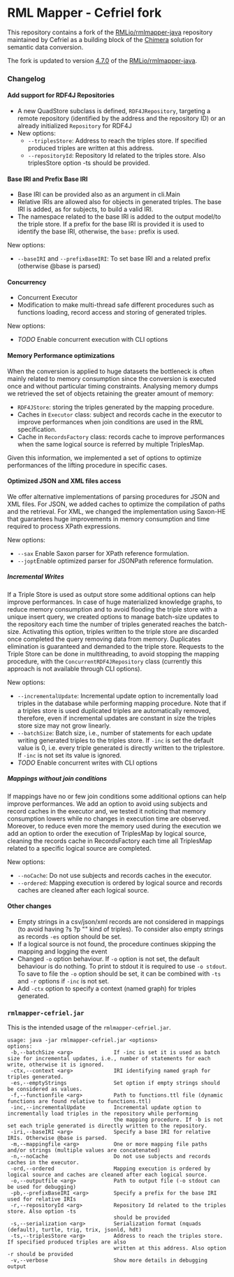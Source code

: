 # RML Mapper - Cefriel fork

This repository contains a fork of the [RMLio/rmlmapper-java](https://github.com/RMLio/rmlmapper-java) repository maintained by Cefriel as a building block of the [Chimera](https://github.com/cefriel/chimera) solution for semantic data conversion.

The fork is updated to version [4.7.0](https://github.com/RMLio/rmlmapper-java/releases/tag/v4.7.0) of the [RMLio/rmlmapper-java](https://github.com/RMLio/rmlmapper-java).

### Changelog ###

#### Add support for RDF4J Repositories ####
- A new QuadStore subclass is defined, `RDF4JRepository`, targeting a remote repository (identified by the address and the repository ID) or an already initialized `Repository` for RDF4J
- New options:
    - `--triplesStore`: Address to reach the triples store. If specified produced triples are written at this address.
    - `--repositoryId`: Repository Id related to the triples store. Also triplesStore option -ts should be provided.

#### Base IRI and Prefix Base IRI ####
- Base IRI can be provided also as an argument in cli.Main
- Relative IRIs are allowed also for objects in generated triples. The base IRI is added, as for subjects, to build a valid IRI.
- The namespace related to the base IRI is added to the output model/to the triple store. If a prefix for the base IRI is provided it is used to identify the base IRI, otherwise, the `base:` prefix is used.

New options:
- `--baseIRI` and `--prefixBaseIRI`: To set base IRI and a related prefix (otherwise @base is parsed)
    
#### Concurrency ####
- Concurrent Executor
- Modification to make multi-thread safe different procedures such as functions loading, record access and storing of generated triples.

New options:
 - _TODO_ Enable concurrent execution with CLI options
    
#### Memory Performance optimizations #### 
When the conversion is applied to huge datasets the bottleneck is often mainly related to memory consumption since the conversion is executed once and without particular timing constraints. Analysing memory dumps we retrieved the set of objects retaining the greater amount of memory: 
- `RDF4JStore`: storing the triples generated by the mapping procedure. 
- Caches in `Executor` class: subject and records cache in the executor to improve performances when join conditions are used in the RML specification. 
- Cache in `RecordsFactory` class: records cache to improve performances when the same logical source is referred by multiple TriplesMap.

Given this information, we implemented a set of options to optimize performances of the lifting procedure in specific cases.

#### Optimized JSON and XML files access ####
We offer alternative implementations of parsing procedures for JSON and XML files. For JSON, we added caches to optimize the compilation of paths and the retrieval. For XML, we changed the implementation using Saxon-HE that guarantees huge improvements in memory consumption and time required to process XPath expressions.  

New options:
 - `--sax` Enable Saxon parser for XPath reference formulation.
 - `--jopt`Enable optimized parser for JSONPath reference formulation.

##### Incremental Writes #####
If a Triple Store is used as output store some additional options can help improve performances. In case of huge materialized knowledge graphs, to reduce memory consumption and to avoid flooding the triple store with a unique insert query, we created options to manage batch-size updates to the repository each time the number of triples generated reaches the batch-size. Activating this option, triples written to the triple store are discarded once completed the query removing data from memory. Duplicates elimination is guaranteed and demanded to the triple store. Requests to the Triple Store can be done in multithreading, to avoid stopping the mapping procedure, with the `ConcurrentRDF4JRepository` class (currently this approach is not available through CLI options).

New options:
- `--incrementalUpdate`: Incremental update option to incrementally load triples in the database while performing mapping procedure. Note that if a triples store is used duplicated triples are automatically removed, therefore, even if incremental updates are constant in size the triples store size may not grow linearly.
- `--batchSize`: Batch size, i.e., number of statements for each update writing generated triples to the triples store. If `-inc` is set the default value is 0, i.e. every triple generated is directly written to the triplestore. If `-inc` is not set its value is ignored. 
- _TODO_ Enable concurrent writes with CLI options
    
##### Mappings without join conditions #####
If mappings have no or few join conditions some additional options can help improve performances. We add an option to avoid using subjects and record caches in the executor and, we tested it noticing that memory consumption lowers while no changes in execution time are observed. Moreover, to reduce even more the memory used during the execution we add an option to order the execution of TriplesMap by logical source, cleaning the records cache in RecordsFactory each time all TriplesMap related to a specific logical source are completed.

New options:
- `--noCache`: Do not use subjects and records caches in the executor.
- `--ordered`: Mapping execution is ordered by logical source and records caches are cleaned after each logical source.

#### Other changes ####
- Empty strings in a csv/json/xml records are not considered in mappings (to avoid having ?s ?p "" kind of triples). To consider also empty strings as records `-es` option should be set. 
- If a logical source is not found, the procedure continues skipping the mapping and logging the event
- Changed `-o` option behaviour. If `-o` option is not set, the default behaviour is do nothing. To print to stdout it is required to use `-o stdout`. To save to file the `-o` option should be set, it can be combined with `-ts` and `-r` options if `-inc` is not set.
- Add `-ctx` option to specify a context (named graph) for triples generated.

### `rmlmapper-cefriel.jar` ###
This is the intended usage of the `rmlmapper-cefriel.jar`.
```
usage: java -jar rmlmapper-cefriel.jar <options>
options:
 -b,--batchSize <arg>             If -inc is set it is used as batch size for incremental updates, i.e., number of statements for each write, otherwise it is ignored.
 -ctx,--context <arg>             IRI identifying named graph for triples generated.
 -es,--emptyStrings               Set option if empty strings should be considered as values.
 -f,--functionfile <arg>          Path to functions.ttl file (dynamic functions are found relative to functions.ttl)
 -inc,--incrementalUpdate         Incremental update option to incrementally load triples in the repository while performing                                       
                                  the mapping procedure. If -b is not set each triple generated is directly written to the repository.
 -iri,--baseIRI <arg>             Specify a base IRI for relative IRIs. Otherwise @base is parsed.
 -m,--mappingfile <arg>           One or more mapping file paths and/or strings (multiple values are concatenated)
 -n,--noCache                     Do not use subjects and records caches in the executor. 
 -ord,--ordered                   Mapping execution is ordered by logical source and caches are cleaned after each logical source.
 -o,--outputfile <arg>            Path to output file (-o stdout can be used for debugging)
 -pb,--prefixBaseIRI <arg>        Specify a prefix for the base IRI used for relative IRIs
 -r,--repositoryId <arg>          Repository Id related to the triples store. Also option -ts
                                  should be provided
 -s,--serialization <arg>         Serialization format (nquads (default), turtle, trig, trix, jsonld, hdt)
 -ts,--triplesStore <arg>         Address to reach the triples store. If specified produced triples are also
                                  written at this address. Also option -r should be provided
 -v,--verbose                     Show more details in debugging output
 ```

